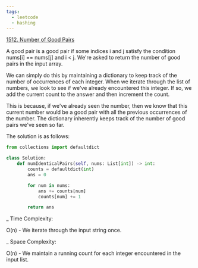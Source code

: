 ```yaml
---
tags:
  - leetcode
  - hashing
---
```


<a href="https://leetcode.com/problems/number-of-good-pairs/">1512. Number of
Good Pairs</a>

A good pair is a good pair if some indices i and j satisfy the condition nums[i]
== nums[j] and i < j. We're asked to return the number of good pairs in the
input array.

We can simply do this by maintaining a dictionary to keep track of the number of
occurrences of each integer. When we iterate through the list of numbers, we
look to see if we've already encountered this integer. If so, we add the current
count to the answer and then increment the count.

This is because, if we've already seen the number, then we know that this
current number would be a good pair with all the previous occurrences of the
number. The dictionary inherently keeps track of the number of good pairs we've
seen so far.

The solution is as follows:

```python
from collections import defaultdict

class Solution:
    def numIdenticalPairs(self, nums: List[int]) -> int:
        counts = defaultdict(int)
        ans = 0

        for num in nums:
            ans += counts[num]
            counts[num] += 1

        return ans
```

\_ Time Complexity:

O(n) - We iterate through the input string once.

\_ Space Complexity:

O(n) - We maintain a running count for each integer encountered in the input
list.
